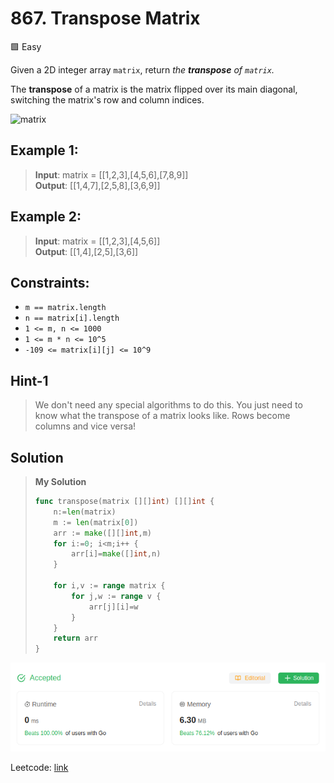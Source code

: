 # 867. Transpose Matrix
🟩 Easy

Given a 2D integer array `matrix`, return *the **transpose** of `matrix`.*

The **transpose** of a matrix is the matrix flipped over its main diagonal, switching the matrix's row and column indices.

![matrix](https://assets.leetcode.com/uploads/2021/02/10/hint_transpose.png)

## Example 1:
> **Input**: matrix = [[1,2,3],[4,5,6],[7,8,9]] \
> **Output**: [[1,4,7],[2,5,8],[3,6,9]]

## Example 2:
> **Input**: matrix = [[1,2,3],[4,5,6]] \
> **Output**: [[1,4],[2,5],[3,6]]

## Constraints:
* `m == matrix.length`
* `n == matrix[i].length`
* `1 <= m, n <= 1000`
* `1 <= m * n <= 10^5`
* `-109 <= matrix[i][j] <= 10^9`

## Hint-1
> We don't need any special algorithms to do this. You just need to know what the transpose of a matrix looks like. Rows become columns and vice versa!

## Solution
> **My Solution**
> ```go
> func transpose(matrix [][]int) [][]int {
>     n:=len(matrix)
>     m := len(matrix[0])
>     arr := make([][]int,m)
>     for i:=0; i<m;i++ {
>         arr[i]=make([]int,n)
>     }
> 
>     for i,v := range matrix {
>         for j,w := range v {
>             arr[j][i]=w
>         }
>     }
>     return arr
> }
> ```

![result](867.png)

Leetcode: [link](https://leetcode.com/problems/transpose-matrix/description/)